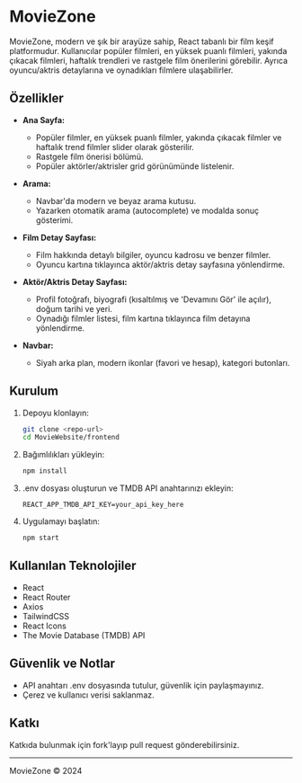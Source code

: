 # MovieZone

MovieZone, modern ve şık bir arayüze sahip, React tabanlı bir film keşif platformudur. Kullanıcılar popüler filmleri, en yüksek puanlı filmleri, yakında çıkacak filmleri, haftalık trendleri ve rastgele film önerilerini görebilir. Ayrıca oyuncu/aktris detaylarına ve oynadıkları filmlere ulaşabilirler.

## Özellikler

- **Ana Sayfa:**

  - Popüler filmler, en yüksek puanlı filmler, yakında çıkacak filmler ve haftalık trend filmler slider olarak gösterilir.
  - Rastgele film önerisi bölümü.
  - Popüler aktörler/aktrisler grid görünümünde listelenir.

- **Arama:**

  - Navbar'da modern ve beyaz arama kutusu.
  - Yazarken otomatik arama (autocomplete) ve modalda sonuç gösterimi.

- **Film Detay Sayfası:**

  - Film hakkında detaylı bilgiler, oyuncu kadrosu ve benzer filmler.
  - Oyuncu kartına tıklayınca aktör/aktris detay sayfasına yönlendirme.

- **Aktör/Aktris Detay Sayfası:**

  - Profil fotoğrafı, biyografi (kısaltılmış ve 'Devamını Gör' ile açılır), doğum tarihi ve yeri.
  - Oynadığı filmler listesi, film kartına tıklayınca film detayına yönlendirme.

- **Navbar:**
  - Siyah arka plan, modern ikonlar (favori ve hesap), kategori butonları.

## Kurulum

1. Depoyu klonlayın:
   ```bash
   git clone <repo-url>
   cd MovieWebsite/frontend
   ```
2. Bağımlılıkları yükleyin:
   ```bash
   npm install
   ```
3. .env dosyası oluşturun ve TMDB API anahtarınızı ekleyin:
   ```env
   REACT_APP_TMDB_API_KEY=your_api_key_here
   ```
4. Uygulamayı başlatın:
   ```bash
   npm start
   ```

## Kullanılan Teknolojiler

- React
- React Router
- Axios
- TailwindCSS
- React Icons
- The Movie Database (TMDB) API

## Güvenlik ve Notlar

- API anahtarı .env dosyasında tutulur, güvenlik için paylaşmayınız.
- Çerez ve kullanıcı verisi saklanmaz.

## Katkı

Katkıda bulunmak için fork'layıp pull request gönderebilirsiniz.

---

MovieZone © 2024
